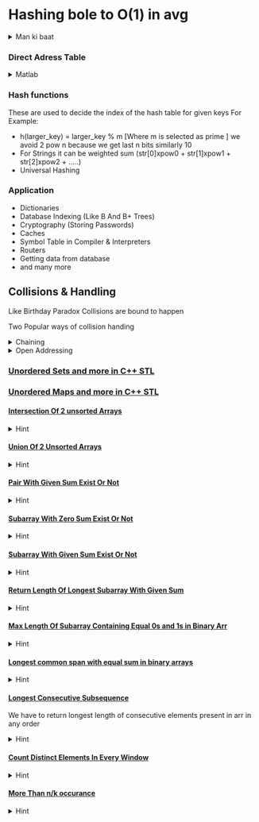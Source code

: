 # Hashing bole to O(1) in avg
<details>
<summary>Man ki baat</summary>
{
  
    Ye to bawal cheez hai be
    Search/Insert/Delete in O(1) in avg
    

}
</details>


### Direct Adress Table
<details>
<summary>Matlab</summary>
{
  
    Suppose we have to count frequency of characters appearing in a given string
    we can maintain an array of size 26 whose index will represent characters from 'a' to 'z'

    i.e. 0 for 'a' and idx of any character can be calculated via ch-'a'

    whenever we find the character we will do arr[ch-'a']++ to count it

    

}
</details>

### Hash functions

These are used to decide the index of the hash table for given keys
For Example:
- h(larger_key) = larger_key % m [Where m is selected as prime ] we avoid 2 pow n because we get last n bits similarly 10
- For Strings it can be weighted sum (str[0]xpow0 + str[1]xpow1 + str[2]xpow2 + .....)
- Universal Hashing


### Application
- Dictionaries
- Database Indexing (Like B And B+ Trees)
- Cryptography (Storing Passwords)
- Caches
- Symbol Table in Compiler & Interpreters
- Routers
- Getting data from database
- and many more


## Collisions & Handling

Like Birthday Paradox Collisions are bound to happen 

Two Popular ways of collision handing
<details>
<summary>Chaining</summary>
{
  
    If things collide we add the next key as a next item in the same box
    DS for Storing chain are:
        Linked Lists O(L)
        Dynamic Arrays O(L)
        Self balancing trees O(log(L))
    
    m = no of slots in hash table
    n = no of keys to be inserted

    alpha = n/m (LOAD FACTOR)

    Expected Time to Search/Insert/Delete = (1 + alpha)



    

}
</details>

<details>
<summary>Open Addressing</summary>
{
    
    Cache Freindly
    We find next available slot to insert elements in hash table using these Probing

    Three types:
        - Linear
        - Quadratic
        - Double Hashing

    Condition
        - No of slots in hash table >= No of keys to be inserted

    Avg time O(1/(1-alpha))
    
    For Inserting If hash value calc is empty means -1 or something was their but deleted means -2 we insert at the same
    but if not empty then we use any of the above three methods to find empty slots

    For Searching we search until key is found or covered whole table or found -1 but not stop in -2

    For Deletion Simply search and replace with -2 to avoid problems


    CLUSTERING: Problem with linear hashing 
    Clusters keep on increasing in linear probing where hash(key) = (hash(key) + i)%m 
    We can use quadratic probing to reduce this where hash(key) = (hash(hey + isq)%m)
        -But problem with this is it may not found an empty slot present in hash table
    
    Double Hashing: Performs better than them here hash(key) = (hash1(key) + i*hash2(key))%m
        -both hash fuctions should relatively prime

    


    

}
</details>



### [Unordered Sets and more in C++ STL](Hashing/set.cpp)
### [Unordered Maps and more in C++ STL](Hashing/maps.cpp)



#### [Intersection Of 2 unsorted Arrays](Hashing/IntersectionsOf2UnsortedArr.cpp)
<details>
<summary>Hint</summary>
{
  
    Use unordered_set first insert values of 1 array 
    then find val is already present in set for every value in other array
    

}

</details>


#### [Union Of 2 Unsorted Arrays ](Hashing/Union2UnsortedArr.cpp)
<details>
<summary>Hint</summary>
{
  
    Insert all values in unordered_set and print them

}

</details>


#### [Pair With Given Sum Exist Or Not](Hashing/PairWithSumExist.cpp)
<details>
<summary>Hint</summary>
{
    
    Sort the array and using two pointers if(v[l]+ v[r]) == sum  > or <  work accordingly until l<r
    O(NlogN)

    first unordered_set<ll> s(v.begin(),v.end());
    traverse array and for every value  
    s.erase(val)
    if(s.find(sum-val) != s.end()) return true;


    if(traversed whole array return false)

    Alter:  insert elements in new unordered set before this check if sum - v[i] is already present in set if yes then print yes
    

}

</details>

#### [Subarray With Zero Sum Exist Or Not](Hashing/SubarrWithZeroSum.cpp)
<details>
<summary>Hint</summary>
{
    
    Naive: O(Nsq) take every ith element as the begining element of the subarray and check for the zero sum taking all possible subarray sum including from j = i+1 to j < n 


    Alter: Use of Prefix sum And Unordered Set O(N) Aux Space O(N)
    We can calc the prefix sum of given array and if it satisfy and of two conditions given below ans is yes
    1->prefix sum at any point is zero 
    2->prefix sum is same for any two values i.e. p1 + 0 = p2  (p1 = p2)
    
    to chk this we maintain an unordered_set and chk for the presence of elements before inserting pre val into it

}

</details>

#### [Subarray With Given Sum Exist Or Not](Hashing/SubArrWithGivenSum.cpp)
<details>
<summary>Hint</summary>
{
    
    Naive sol is same we have to chk every subarray sum possible in O(Nsq)

    Alter: Prefix Sum + Unordered_set
    Calc Prefix sum and if p1 + sum = p2  or p[i] == sum
    means difference of any two prefix sum equals to given sum and is yes
    
    to chk this we maintain an unordered_set and before inserting value of pre[i]
    we will chk if(pre[i] == sum) OR pre[i]-sum is already present in set or not


}

</details>


#### [Return Length Of Longest Subarray With Given Sum](Hashing/LongestSubarrayWithGivenSum.cpp)
<details>
<summary>Hint</summary>
{
    
    Naive sol is same we have to chk every subarray sum possible & take maxlength in O(Nsq)

    Alter: Longest matlab jab prefix se calculate kare to leftmost aur right most ka pair aisa kuch bane
    //First calc prefix sum and An Empty unordered map(stores: pre[i]and i for leftmost pre[i]'s)
    
    //Traverse in prefix sum
    //if prefix sum is equal to given sum at any i ans = max(ans,i+1);

    //if(map contains pre[i] - sum at any point then) ans = max(ans,i-(itr->second))

    //If map doest not contain pre[i] Then insert {pre[i],i} in map



    return ans
    


}

</details>


#### [Max Length Of Subarray Containing Equal 0s and 1s in Binary Arr](Hashing/LongestSubbWithEqual0sAnd1sBinaryArr.cpp)
<details>
<summary>Hint</summary>
{
    
    Naive sol is same we have to chk every subarray sum possible in O(Nsq)

    Replace all 0s with -1s and find maxlegth of subarray with sum = 0 in this changed array
    to find maxlength use previous method of prefix sum and map 


}

</details>


#### [Longest common span with equal sum in binary arrays](Hashing/LongestCommonSpanEqualSumBinArr.cpp)
<details>
<summary>Hint</summary>
{
    
    We have given two same length arrays a and b
    Naive sol is same we have to chk every subarray sum possible in a equals b & take maxlength in O(Nsq)

    Alter: Longest matlab jab prefix se calculate kare to leftmost aur right most ka pair aisa kuch bane
    //Make a new vector v for all v[i] = a[i]-b[i] i.e. diff of two arrays
    //Now do the same as we were doing before, find longest subarray with sum = 0 in vector v


    //First calc prefix sum and An Empty unordered map(stores: pre[i]and i for leftmost pre[i]'s)
    
    //Traverse in prefix sum
    //if prefix sum is equal to given sum at any i ans = max(ans,i+1);

    //if(map contains pre[i] - sum at any point then) ans = max(ans,i-(itr->second))

    //If map doest not contain pre[i] Then insert {pre[i],i} in map


}

</details>


#### [Longest Consecutive Subsequence](Hashing/LongestConsecutiveSubsequence.cpp)
We have to return longest length of consecutive elements present in arr in any order
<details>
<summary>Hint</summary>
{
    
    Naive sol: Sort the array O(NlogN)

        set ctr = 1,ans = 1, prev = v[0]

            for all i = 1, i < n, i++{
                chk if v[i]==prev+1 -> {ctr++; }
                else if(v[i] != prev){reinitialize ctr = 1 and set ans = max(ans,ctr)}
                
                prev = v[i]
                ans = max(ans, ctr) for last
            }

    
    Optimized

        We first insert all the elements in unordered set then in 2*n look ups we will get req result

        for every curr element 
            if(curr-1)is already present in arr means it is not a starting val of a subseq so ignore it

            else{

                from ctr = 1, we will chk  curr+1,curr+2,curr+3,.......
                we will chk the presence of all until we do not get a result and increment ctr
                then we will take ans as max(ans,curr)
            }

        TC(O(N)){
            atmost we are looking for 2*n times see how

            2+(len -1) times for elements which are beg of any subseq, len:lenght of longest subseq with beg
            o/w 1 comp for curr-1


        }




}

</details>


#### [Count Distinct Elements In Every Window](Hashing/CountDistinctElementsInEveryWindow.cpp)
<details>
<summary>Hint</summary>
{
    
    Naive sol is same we have to chk every window possible with an empty set and return size at last

    We can precalculate the unique elements in first window using freq of elements storing in map 

    for evry next ith element we will dec freq of i-kth element by 1 if it becomes 0 we will remove that
    and add or inc the freq count for upcoming elements 
    for every itr we will print m.size();


}

</details>


#### [More Than n/k occurance](Hashing/MoreThan_NbyK_occ.cpp)
<details>
<summary>Hint</summary>
{
    
    Naive sol is maintain map with freq of all values and for freq>n/k print val

    Alter: O(n*k) we will either reject or select curr value let's see how

    create an empty unordered_map
    for(i = 0, i < n, i++){
        if(v[i]) is present in map m[v[i]]++

        else if(not present but m.size() < k){
            m.insert({v[i],1});
        }
        else{
            Decrement all values freq by 1 and if it becomes zero remove that element from the map

        }
    }

    //Check if remaining elements in m are acutal ans or not by recounting theri freq 
    if freq>n/k print them 

}

</details>

